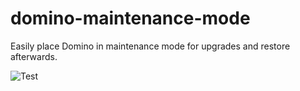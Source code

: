 # domino-maintenance-mode
Easily place Domino in maintenance mode for upgrades and restore afterwards.

![Test](https://github.com/dominodatalab/domino-maintenance-mode/actions/workflows/test.yaml/badge.svg)
